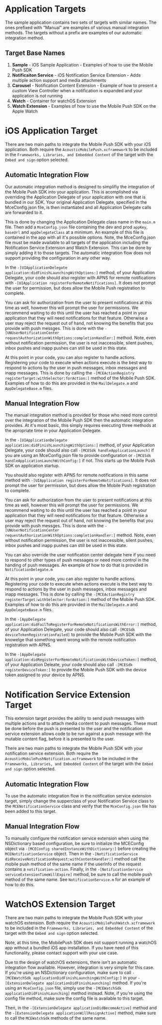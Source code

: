 # Application Targets
The sample application contains two sets of targets with similar names. The ones prefixed with "Manual" are examples of various manual integration methods. The targets without a prefix are examples of our automatic integration method. 

## Target Base Names
1. **Sample** - iOS Sample Application - Examples of how to use the Mobile Push SDK
2. **Notificaiton Service** - iOS Notification Service Extension - Adds multiple action support and media attachments
3. **Carousel** - Notification Content Extension - Example of how to present a custom View Controller when a notification is expanded and your application is not running 
4. **Watch** - Container for watchOS Extension
5. **Watch Extension** - Examples of how to use the Mobile Push SDK on the Apple Watch

# iOS Application Target
There are two main paths to integrate the Mobile Push SDK with your iOS application. Both require the `AcousticMobilePush.xcframework` to be included in the `Frameworks, Libraries, and Embedded Content` of the target with the  `Embed and sign` option selected. 

## Automatic Integration Flow
Our automatic integration method is designed to simplifiy the integration of the Mobile Push SDK into your application. This is acomplished via overriding the Application Delegate of your application with one that is bundled in our SDK. Your original Application Delegate, specified in the MceConfig.json file, is then instantiated and all Application Delegate calls are forwarded to it. 

This is done by changing the Application Delegate class name in the `main.m` file. Then add a `MceConfig.json` file containing the dev and prod  `appKey`, `baseUrl` and `appDelegateClass` at a minimum. An example of this file is contained in the app with all it's possible options. Note, the MceConfig.json file must be made available to all targets of the application including the Notification Service Extension and Watch Extension. This can be done by simply adding it to those targets. The automatic integration flow does not support providing the configuration in any other way.

In the `-[UIApplicationDelegate application:didFinishLaunchingWithOptions:]` method, of your Application Delegate, your code should also register with APNS for remote notifications with `-[UIApplication registerForRemoteNotifications]`. It does not prompt the user for permission, but does allow the Mobile Push registration to complete.  

You can ask for authorization from the user to present notifications at this time as well, however this will prompt the user for permissions. We recommend waiting to do this until the user has reached a point in your application that they will need notifications for that feature. Otherwise a user may reject the request out of hand, not knowing the benefits that you provide with push messges. This is done with the `-[UNUserNotificationCenter requestAuthorizationWithOptions:completionHandler:]` method. Note, even without notification permission, the user is not inaccessible, silent pushes, inbox pushes and inapp pushes can still be used in this state.  

At this point in your code, you can also register to handle actions. Registering your code to execute when actions execute is the best way to respond to actions by the user in push messages, inbox messages and inapp messages. This is done by calling the `-[MCEActionRegistry registerTarget:withSelector:forAction:]` method of the Mobile Push SDK. Examples of how to do this are provided in the `MailDelegate.m` and `AppDelegateBase.m` files. 

## Manual Integration Flow
The manual integration method is provided for those who need more control over the integration of the Mobile Push SDK then the automatic integration provides. At it's most basic, this simply requires executing three methods at the apropriate time in your Application Delegate.

In the `-[UIApplicationDelegate application:didFinishLaunchingWithOptions:]` method, of your Application Delegate, your code should also call `-[MCESdk handleApplicationLaunch]` if you are using an MceConfig.json file to provide configuration or  `-[MCESdk handleApplicationLaunchWithConfig:]` if not. This starts up the Mobile Push SDK on application startup. 

You should also register with APNS for remote notifications in this same method with  `-[UIApplication registerForRemoteNotifications]`. It does not prompt the user for permission, but does allow the Mobile Push registration to complete.  

You can ask for authorization from the user to present notifications at this time as well, however this will prompt the user for permissions. We recommend waiting to do this until the user has reached a point in your application that they will need notifications for that feature. Otherwise a user may reject the request out of hand, not knowing the benefits that you provide with push messges. This is done with the  `-[UNUserNotificationCenter requestAuthorizationWithOptions:completionHandler:]` method. Note, even without notification permission, the user is not inaccessible, silent pushes, inbox pushes and inapp pushes can still be used in this state.  

You can also override the user notification center delegate here if you need to respond to other types of push messages or need more control in the handing of push messages. An example of how to do that is provided in `NotificationDelegate.m` 

At this point in your code, you can also register to handle actions. Registering your code to execute when actions execute is the best way to respond to actions by the user in push messages, inbox messages and inapp messages. This is done by calling the `-[MCEActionRegistry registerTarget:withSelector:forAction:]`  method of the Mobile Push SDK. Examples of how to do this are provided in the `MailDelegate.m` and `AppDelegateBase.m` files. 

In the `-[AppDelegate application:didFailToRegisterForRemoteNotificationsWithError:]` method, of your Application Delegate, your code should also call `-[MCESdk deviceTokenRegistrationFailed]` to provide the Mobile Push SDK with the knowelge that something went wrong with the remote notification registration with APNS.

In the  `-[AppDelegate application:didRegisterForRemoteNotificationsWithDeviceToken:]` method, of your Application Deleate, your code should also call `-[MCESdk registerDeviceToken:]` to provide the Mobile Push SDK with the device token assigned to your device by APNS.


# Notification Service Extension Target
This extension target provides the ability to send push messages with multiple actions and to attach media content to push messages. These must be done before the push is presented to the user and the notification service extension allows code to be run against a push message with the mutable content flag, before it is presented to the user. 

There are two main paths to integrate the Mobile Push SDK with your notification service extension. Both require the `AcousticMobilePushNotification.xcframework` to be included in the `Frameworks, Libraries, and Embedded Content` of the target with the  `Embed and sign` option selected.
 
## Automatic Integration Flow
To use the automatic integration flow in the notification service extension target, simply change the supperclass of your Notification Service class to the `MCENotificationService` class and verify that the `MceConfig.json` file has been added to this target.  

## Manual Integration Flow
To manually configure the notification service extension when using the NSDictionary based configuration, be sure to initialize the MCEConfig object via `-[MCEConfig sharedInstanceWithDictionary:]` before creating the `MCENotificationService` object. Then in the `-[NotificationService didReceiveNotificationRequest:withContentHandler:]` method call the mobile push method of the same name if the userInfo of the request contains a `notification-action`. Finally, in the `-[NotificationService serviceExtensionTimeWillExpire]` method, be sure to call the mobile push method of the same name. See `NotificationService.m` for an example of how to do this. 

# WatchOS Extension Target
There are two main paths to integrate the Mobile Push SDK with your watchOS extension. Both require the `AcousticMobilePushWatch.xcframework` to be included in the `Frameworks, Libraries, and Embedded Content` of the target with the  `Embed and sign` option selected.

Note, at this time, the MobilePush SDK does not support running a watchOS app without a bundled iOS app installation. If you have need of this functionality, please contact support with your use case.

Due to the design of watchOS extensions, there isn't an automatic integration flow available. However, integration is very simple for this case. If you're using an NSDictionary configuration, make sure to call `-[MCEWatchSdk applicationDidFinishLaunchingWithConfig:]` in your `-[ExtensionDelegate applicationDidFinishLaunching]` method. If you're using an `MceConfig.json` file, simply use the  `-[MCEWatchSdk applicationDidFinishLaunching]` method instead. Note, if you're using the config file method, make sure the config file is available to this target.

Then, in the `-[ExtensionDelegate applicationDidBecomeActive]` method and the  `-[ExtensionDelegate applicationWillResignActive]` method, make sure to call the `MCEWatchSdk` methods of the same name.

